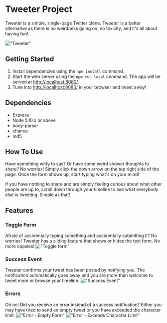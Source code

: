 # Tweeter Project

Tweeter is a simple, single-page Twitter clone. Tweeter is a better alternative as there is no weirdness going on, no toxicity, and it's all about having fun!

!["Tweeter"](https://github.com/diannegabriel/tweeter/blob/master/docs/overall.gif)

## Getting Started

1. Install dependencies using the `npm install` command.
2. Start the web server using the `npm run local` command. The app will be served at <http://localhost:8080/>.
3. Tune into <http://localhost:8080/> in your browser and tweet away!

## Dependencies

- Express
- Node 5.10.x or above
- body-parser
- chance
- md5


## How To Use

Have something witty to say? Or have some weird shower thoughts to share? No worries! Simply click the down arrow on the top right side of the page. Once the form shows up, start typing what's on your mind!

If you have nothing to share and are simply feeling curious about what other people are up to, scroll down through your timeline to see what everybody else is tweeting. Simple as that!

## Features

### Toggle Form
Afraid of accidentally typing something and accidentally submitting it? No worries! Tweeter has a sliding feature that shows or hides the text form. No more oopsies!
!["Toggle form"](https://github.com/diannegabriel/tweeter/blob/master/docs/toggle_compose.gif)

### Success Event
Tweeter confirms your tweet has been posted by notifying you. The notification automatically goes away and you are more than welcome to tweet more or browse your timeline.
!["Success Event"](https://github.com/diannegabriel/tweeter/blob/master/docs/success.gif)

### Errors
Oh no! Did you receive an error instead of a success notification? Either you may have tried to send an empty tweet or you have exceeded the character limit.
!["Error - Empty Form"](https://github.com/diannegabriel/tweeter/blob/master/docs/error_empty.gif)
!["Error - Exceeds Character Limit"](https://github.com/diannegabriel/tweeter/blob/master/docs/error_characters.gif)

<!-- !["Screenshot of URLs page"](https://github.com/diannegabriel/tinyapp/blob/master/docs/urls_page.png) -->
